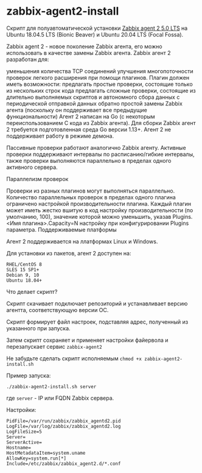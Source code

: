
# zabbix-agent2-install
Скрипт для полуавтоматической установки [Zabbix agent 2 5.0 LTS](https://www.zabbix.com/documentation/5.0/ru/manual/concepts/agent2) на Ubuntu 18.04.5 LTS (Bionic Beaver) и Ubuntu 20.04 LTS (Focal Fossa).

Zabbix agent 2 - новое поколение Zabbix агента, его можно использовать в качестве замены Zabbix агента. Zabbix агент 2 разработан для:

уменьшения количества TCP соединений
улучшения многопоточности проверок
легкого расширения при помощи плагинов. Плагин должен иметь возможности:
предлагать простые проверки, состоящие только из нескольких строк кода
предлагать сложные проверки, состоящие из длительно выполняемых скриптов и автономного сбора данных с периодической отправкой данных обратно
простой замены Zabbix агента (поскольку он поддерживает все предыдущие функциональности)
Агент 2 написан на Go (с некоторым переиспользованием C кода из Zabbix агента). Для сборки Zabbix агент 2 требуется подготовленная среда Go версии 1.13+.
Агент 2 не поддерживает работу в режиме демона.

Пассивные проверки работают аналогично Zabbix агенту. Активные проверки поддерживают интервалы по расписанию/гибкие интервалы, также проверки выполняются параллельно в пределах одного активного сервера.

Параллелизм проверок

Проверки из разных плагинов могут выполняться параллельно. Количество параллельных проверок в пределах одного плагина ограничено настройкой производительности плагина. Каждый плагин может иметь жестко вшитую в код настройку производительности (по умолчанию, 100), значение которой можно уменьшить, указав Plugins.<Имя плагина>.Capacity=N настройку при конфигурировании Plugins параметра.
Поддерживаемые платформы

Агент 2 поддерживается на ллатформах Linux и Windows.

Для установки из пакетов, агент 2 доступен на:

    RHEL/CentOS 8
    SLES 15 SP1+
    Debian 9, 10
    Ubuntu 18.04+


Что делает скрипт?

Скрипт скачивает подключает репозиторий и устанавливает версию агентта, соответствующую версии ОС.

Скрипт формирует файл настроек, подставляя адрес, полученный из указанного при запуска.

Затем скрипт сохраняет и применяет настройки файервола и перезапускает сервис `zabbix-agent2`

Не забудьте сделать скрипт исполняемым `chmod +x zabbix-agent2-install.sh`

Пример запуска:

    ./zabbix-agent2-install.sh server

где `server` - IP или FQDN Zabbix сервера.

Настройки:

    PidFile=/var/run/zabbix/zabbix_agentd2.pid
    LogFile=/var/log/zabbix/zabbix_agentd2.log
    LogFileSize=5
    Server=
    ServerActive=
    Hostname=
	HostMetadataItem=system.uname
    AllowKey=system.run[*]
    Include=/etc/zabbix/zabbix_agent2.d/*.conf
